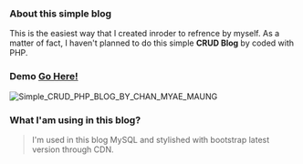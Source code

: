 ### About this simple blog

This is the easiest way that I created inroder to refrence by myself. As a matter of fact, I haven't planned to do this simple **CRUD Blog** by coded with PHP.

### Demo [Go Here!](https://php-crud.chanmyaemaung.net/ "PHP-BLOG")

![Simple_CRUD_PHP_BLOG_BY_CHAN_MYAE_MAUNG](https://i.imgur.com/u9FyqrC.jpg)

### What I'am using in this blog?

> I'm used in this blog MySQL and stylished with bootstrap latest version through CDN.
